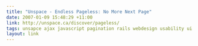 ```yaml
---
title: "Unspace - Endless Pageless: No More Next Page"
date: 2007-01-09 15:48:29 +11:00
link: http://unspace.ca/discover/pageless/
tags: unsapce ajax javascript pagination rails webdesign usability ui
layout: link
---
```

